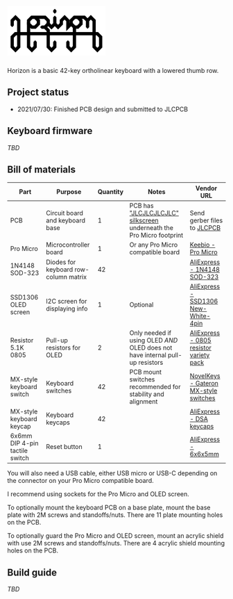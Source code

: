 # ![Horizon](graphics/horizon-logo.svg)

Horizon is a basic 42-key ortholinear keyboard with a lowered thumb row.

## Project status

* 2021/07/30: Finished PCB design and submitted to JLCPCB

## Keyboard firmware

*TBD*

## Bill of materials

Part | Purpose | Quantity | Notes | Vendor URL
---- | ------- | -------- | --------- | ----------
PCB  | Circuit board and keyboard base | 1 | PCB has ["JLCJLCJLCJLC" silkscreen](https://support.jlcpcb.com/article/28-how-to-remove-order-number-from-your-pcb) underneath the Pro Micro footprint | Send gerber files to [JLCPCB](https://jlcpcb.com/)
Pro Micro | Microcontroller board | 1 | Or any Pro Micro compatible board | [Keebio - Pro Micro](https://keeb.io/collections/diy-parts/products/pro-micro-5v-16mhz-arduino-compatible-atmega32u4)
1N4148 SOD-323 | Diodes for keyboard row-column matrix | 42 | | [AliExpress - 1N4148 SOD-323](https://www.aliexpress.com/item/4000331408283.html)
SSD1306 OLED screen | I2C screen for displaying info | 1 | Optional | [AliExpress - SSD1306 New-White-4pin](https://www.aliexpress.com/item/4001025304341.html)
Resistor 5.1K 0805 | Pull-up resistors for OLED | 2 | Only needed if using OLED *AND* OLED does not have internal pull-up resistors | [AliExpress - 0805 resistor variety pack](https://www.aliexpress.com/item/32759750196.html)
MX-style keyboard switch | Keyboard switches | 42 | PCB mount switches recommended for stability and alignment | [NovelKeys - Gateron MX-style switches](https://novelkeys.xyz/collections/switches/products/gateron-switches)
MX-style keyboard keycap | Keyboard keycaps | 42 | | [AliExpress - DSA keycaps](https://www.aliexpress.com/item/1005001992729725.html)
6x6mm DIP 4-pin tactile switch | Reset button | 1 | | [AliExpress - 6x6x5mm](https://www.aliexpress.com/item/32912263133.html) 

You will also need a USB cable, either USB micro or USB-C depending on the connector on your Pro Micro compatible board.

I recommend using sockets for the Pro Micro and OLED screen.

To optionally mount the keyboard PCB on a base plate, mount the base plate with 2M screws and standoffs/nuts. There are 11 plate mounting holes on the PCB.

To optionally guard the Pro Micro and OLED screen, mount an acrylic shield with use 2M screws and standoffs/nuts. There are 4 acrylic shield mounting holes on the PCB.

## Build guide

*TBD*
